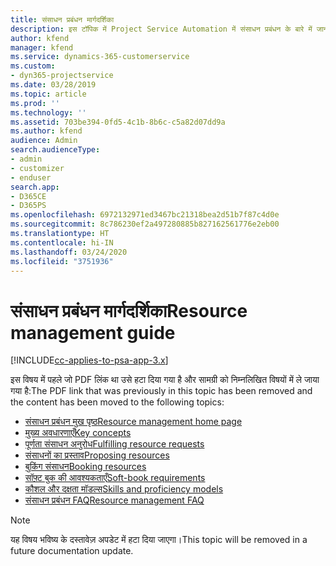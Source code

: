 ```yaml
---
title: संसाधन प्रबंधन मार्गदर्शिका
description: इस टॉपिक में Project Service Automation में संसाधन प्रबंधन के बारे में जानकारी देने वाले लिंक प्रदान किये गए हैं
author: kfend
manager: kfend
ms.service: dynamics-365-customerservice
ms.custom:
- dyn365-projectservice
ms.date: 03/28/2019
ms.topic: article
ms.prod: ''
ms.technology: ''
ms.assetid: 703be394-0fd5-4c1b-8b6c-c5a82d07dd9a
ms.author: kfend
audience: Admin
search.audienceType:
- admin
- customizer
- enduser
search.app:
- D365CE
- D365PS
ms.openlocfilehash: 6972132971ed3467bc21318bea2d51b7f87c4d0e
ms.sourcegitcommit: 8c786230ef2a497280885b827162561776e2eb00
ms.translationtype: HT
ms.contentlocale: hi-IN
ms.lasthandoff: 03/24/2020
ms.locfileid: "3751936"
---
```

# <a name="resource-management-guide"></a><span data-ttu-id="d3a29-103">संसाधन प्रबंधन मार्गदर्शिका</span><span class="sxs-lookup"><span data-stu-id="d3a29-103">Resource management guide</span></span>

[!INCLUDE[cc-applies-to-psa-app-3.x](../../includes/cc-applies-to-psa-app-3x.md)]

<span data-ttu-id="d3a29-104">इस विषय में पहले जो PDF लिंक था उसे हटा दिया गया है और सामग्री को निम्नलिखित विषयों में ले जाया गया है:</span><span class="sxs-lookup"><span data-stu-id="d3a29-104">The PDF link that was previously in this topic has been removed and the content has been moved to the following topics:</span></span>

- [<span data-ttu-id="d3a29-105">संसाधन प्रबंधन मुख पृष्ठ</span><span class="sxs-lookup"><span data-stu-id="d3a29-105">Resource management home page</span></span>](../resource-management-home-page.md)
- [<span data-ttu-id="d3a29-106">मुख्य अवधारणाएँ</span><span class="sxs-lookup"><span data-stu-id="d3a29-106">Key concepts</span></span>](../reports-key-concepts.md)
- [<span data-ttu-id="d3a29-107">पूर्णता संसाधन अनुरोध</span><span class="sxs-lookup"><span data-stu-id="d3a29-107">Fulfilling resource requests</span></span>](../resource-management-fulfill-requests.md)
- [<span data-ttu-id="d3a29-108">संसाधनों का प्रस्ताव</span><span class="sxs-lookup"><span data-stu-id="d3a29-108">Proposing resources</span></span>](../resource-management-propose-resources.md)
- [<span data-ttu-id="d3a29-109">बुकिंग संसाधन</span><span class="sxs-lookup"><span data-stu-id="d3a29-109">Booking resources</span></span>](../resource-management-book-resources-scheduleboard.md)
- [<span data-ttu-id="d3a29-110">सॉफ़्ट बुक की आवश्यकताएँ</span><span class="sxs-lookup"><span data-stu-id="d3a29-110">Soft-book requirements</span></span>](../resource-management-softbook-requirements.md)
- [<span data-ttu-id="d3a29-111">कौशल और दक्षता मॉडल्स</span><span class="sxs-lookup"><span data-stu-id="d3a29-111">Skills and proficiency models</span></span>](../resource-management-skills-proficiency.md)
- [<span data-ttu-id="d3a29-112">संसाधन प्रबंधन FAQ</span><span class="sxs-lookup"><span data-stu-id="d3a29-112">Resource management FAQ</span></span>](../resource-management-faq.md)

> [!NOTE]
> <span data-ttu-id="d3a29-113">यह विषय भविष्य के दस्तावेज़ अपडेट में हटा दिया जाएगा।</span><span class="sxs-lookup"><span data-stu-id="d3a29-113">This topic will be removed in a future documentation update.</span></span> 
